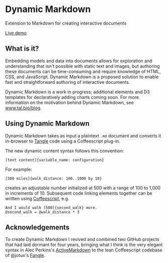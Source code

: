 # Dynamic Markdown
Extension to Markdown for creating interactive documents

[Live demo](https://tal-baum.github.io/dynamic-markdown/index.html)

## What is it?
Embedding models and data into documents allows for exploration and understanding that isn't possible with static text and images, but authoring these documents can be time-consuming and require knowledge of HTML, CSS, and JavaScript. Dynamic Markdown is a proposed solution to enable fast and straightforward authoring of interactive documents.

Dynamic Markdown is a work in progress; additional elements and D3 templates for declaratively adding charts coming soon. For more information on the motivation behind Dynamic Markdown, see www.tal.bio/blog.

## Using Dynamic Markdown
Dynamic Markdown takes as input a plaintext `.md` document and converts it in-browser to [Tangle](http://worrydream.com/Tangle/) code using a Coffeescript plug-in.

The new dynamic content syntax follows this convention:  

    [text content]{variable_name: configuration}

For example:  

    [500 miles]{walk_distance: 100..1000 by 10}

creates an adjustable number initialized at 500 with a range of 100 to 1,000 in increments of 10. Subsequent code linking elements together can be written using [Coffeescript](http://coffeescript.org/), e.g.

    And I would walk [500]{second_walk} more.
    @second_walk = @walk_distance * 3

## Acknowledgements
To create Dynamic Markdown I revived and combined two GitHub projects that had laid dormant for four years, bringing what I think is the very elegant syntax in Alec Perkins's [ActiveMarkdown](https://github.com/alecperkins/active-markdown) to the lean Coffeescript codebase of @jotux's [Fangle](https://github.com/jotux/fangle).
